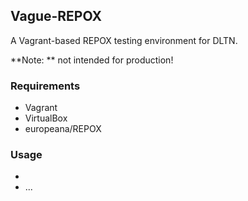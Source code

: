 ## Vague-REPOX ##

A Vagrant-based REPOX testing environment for DLTN.

**Note: ** not intended for production!

### Requirements ###
* Vagrant
* VirtualBox
* europeana/REPOX

### Usage ###
* 
* ...
